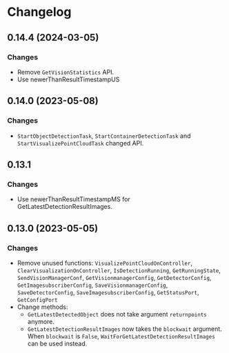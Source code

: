 # Changelog

## 0.14.4 (2024-03-05)

### Changes

- Remove `GetVisionStatistics` API.
- Use newerThanResultTimestampUS

## 0.14.0 (2023-05-08)

### Changes

- `StartObjectDetectionTask`, `StartContainerDetectionTask` and `StartVisualizePointCloudTask` changed API.

## 0.13.1

### Changes

- Use newerThanResultTimestampMS for GetLatestDetectionResultImages.

## 0.13.0 (2023-05-05)

### Changes

- Remove unused functions: `VisualizePointCloudOnController`, `ClearVisualizationOnController`, `IsDetectionRunning`, `GetRunningState`, `SendVisionManagerConf`, `GetVisionmanagerConfig`, `GetDetectorConfig`, `GetImagesubscriberConfig`, `SaveVisionmanagerConfig`, `SaveDetectorConfig`, `SaveImagesubscriberConfig`, `GetStatusPort`, `GetConfigPort`
- Change methods:
  - `GetLatestDetectedObject` does not take argument `returnpoints` anymore.
  - `GetLatestDetectionResultImages` now takes the `blockwait` argument. When `blockwait` is `False`, `WaitForGetLatestDetectionResultImages` can be used instead.
